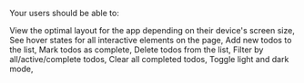 Your users should be able to:

View the optimal layout for the app depending on their device's screen size,
See hover states for all interactive elements on the page,
Add new todos to the list,
Mark todos as complete,
Delete todos from the list,
Filter by all/active/complete todos,
Clear all completed todos,
Toggle light and dark mode,


